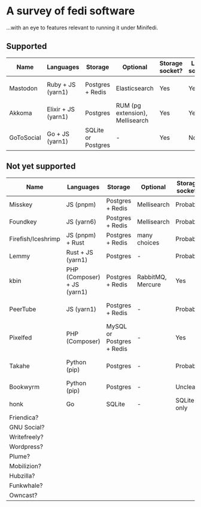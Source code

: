 # A survey of fedi software

…with an eye to features relevant to running it under Minifedi.

## Supported

| Name       | Languages           | Storage            | Optional                        | Storage socket? | Listen socket? | Customize CA?         | Proxied federation? | Make admins?       | API?  |
| ---------- | ------------------- | ------------------ | ------------------------------- | --------------- | -------------- | --------------------- | ------------------- | ------------------ | ----- |
| Mastodon   | Ruby + JS (yarn1)   | Postgres + Redis   | Elasticsearch                   | Yes             | Yes            | Yes (Nixpkgs OpenSSL) | Yes                 | CLI (no passwords) | Masto |
| Akkoma     | Elixir + JS (yarn1) | Postgres           | RUM (pg extension), Mellisearch | Yes             | Yes            | Insecure only         | Yes                 | CLI                | Masto |
| GoToSocial | Go + JS (yarn1)     | SQLite or Postgres | -                               | Yes             | No             | Linux only            | Yes                 | Yes                | Masto |

## Not yet supported

| Name               | Languages                   | Storage                   | Optional          | Storage socket? | Listen socket?    | Customize CA?                      | Proxied federation? | Make admins?             | API?           |
| ------------------ | --------------------------- | ------------------------- | ----------------- | --------------- | ----------------- | ---------------------------------- | ------------------- | ------------------------ | -------------- |
| Misskey            | JS (pnpm)                   | Postgres + Redis          | Mellisearch       | Probably        | Yes               | `NODE_EXTRA_CA_CERTS`              | Yes                 | first user               | Keylike        |
| Foundkey           | JS (yarn6)                  | Postgres + Redis          | Mellisearch       | Probably        | No                | `NODE_EXTRA_CA_CERTS`              | Yes                 | first user               | Keylike        |
| Firefish/Iceshrimp | JS (pnpm) + Rust            | Postgres + Redis          | many choices      | Probably        | No                | `NODE_EXTRA_CA_CERTS`              | Yes                 | first user               | Masto, Keylike |
| Lemmy              | Rust + JS (yarn1)           | Postgres                  | -                 | Probably        | No                | Linux only unless Nix patches smth | Yes (HTTP_PROXY)    | one in config            | Lemmy          |
| kbin               | PHP (Composer) + JS (yarn1) | Postgres + Redis          | RabbitMQ, Mercure | Yes             | Yes (FastCGI)     | Probably (libcurl)                 | Yes (HTTP_PROXY)    | CLI                      | Kbin           |
| PeerTube           | JS (yarn1)                  | Postgres + Redis          | -                 | Probably        | no                | `NODE_EXTRA_CA_CERTS`              | Yes (HTTP_PROXY)    | one (named root)         | PeerTube       |
| Pixelfed           | PHP (Composer)              | MySQL or Postgres + Redis | -                 | Yes             | Yes (FastCGI)     | Probably (libcurl)                 | Yes (HTTP_PROXY)    | CLI                      | Masto          |
| Takahe             | Python (pip)                | Postgres                  | -                 | Probably        | Probably (Django) | Yes                                | Yes (HTTP_PROXY)    | email or interactive CLI | Masto          |
| Bookwyrm           | Python (pip)                | Postgres                  | -                 | Unclear         | Probably (Django) | Yes                                | Yes (HTTP_PROXY)    | CLI-web interactive      | -              |
| honk               | Go                          | SQLite                    | -                 | SQLite only     | Yes               | Linux only                         | Yes (HTTP_PROXY)    | CLI                      | honk           |
| Friendica?         |
| GNU Social?        |
| Writefreely?       |
| Wordpress?         |
| Plume?             |
| Mobilizion?        |
| Hubzilla?          |
| Funkwhale?         |
| Owncast?           |
